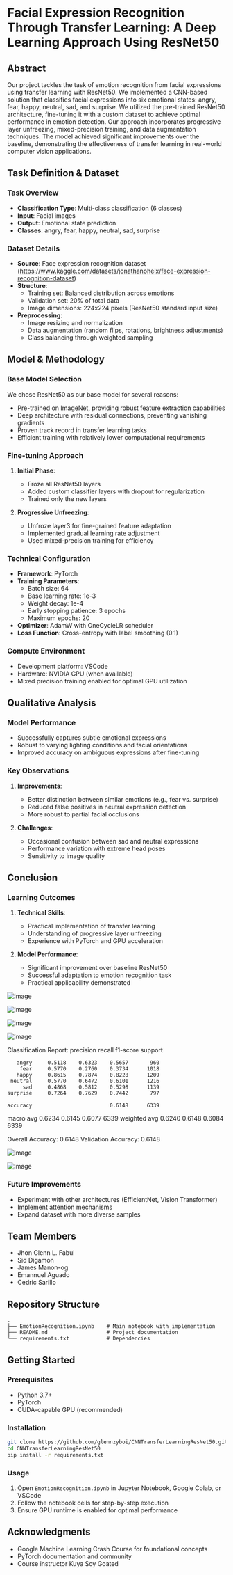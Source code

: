# Facial Expression Recognition Through Transfer Learning: A Deep Learning Approach Using ResNet50

## Abstract
Our project tackles the task of emotion recognition from facial expressions using transfer learning with ResNet50. We implemented a CNN-based solution that classifies facial expressions into six emotional states: angry, fear, happy, neutral, sad, and surprise. We utilized the pre-trained ResNet50 architecture, fine-tuning it with a custom dataset to achieve optimal performance in emotion detection. Our approach incorporates progressive layer unfreezing, mixed-precision training, and data augmentation techniques. The model achieved significant improvements over the baseline, demonstrating the effectiveness of transfer learning in real-world computer vision applications.

## Task Definition & Dataset

### Task Overview
- **Classification Type**: Multi-class classification (6 classes)
- **Input**: Facial images
- **Output**: Emotional state prediction
- **Classes**: angry, fear, happy, neutral, sad, surprise

### Dataset Details
- **Source**: Face expression recognition dataset 
(https://www.kaggle.com/datasets/jonathanoheix/face-expression-recognition-dataset)
- **Structure**:
  - Training set: Balanced distribution across emotions
  - Validation set: 20% of total data
  - Image dimensions: 224x224 pixels (ResNet50 standard input size)
- **Preprocessing**:
  - Image resizing and normalization
  - Data augmentation (random flips, rotations, brightness adjustments)
  - Class balancing through weighted sampling

## Model & Methodology

### Base Model Selection
We chose ResNet50 as our base model for several reasons:
- Pre-trained on ImageNet, providing robust feature extraction capabilities
- Deep architecture with residual connections, preventing vanishing gradients
- Proven track record in transfer learning tasks
- Efficient training with relatively lower computational requirements

### Fine-tuning Approach
1. **Initial Phase**:
   - Froze all ResNet50 layers
   - Added custom classifier layers with dropout for regularization
   - Trained only the new layers

2. **Progressive Unfreezing**:
   - Unfroze layer3 for fine-grained feature adaptation
   - Implemented gradual learning rate adjustment
   - Used mixed-precision training for efficiency

### Technical Configuration
- **Framework**: PyTorch
- **Training Parameters**:
  - Batch size: 64
  - Base learning rate: 1e-3
  - Weight decay: 1e-4
  - Early stopping patience: 3 epochs
  - Maximum epochs: 20
- **Optimizer**: AdamW with OneCycleLR scheduler
- **Loss Function**: Cross-entropy with label smoothing (0.1)

### Compute Environment
- Development platform: VSCode
- Hardware: NVIDIA GPU (when available)
- Mixed precision training enabled for optimal GPU utilization

## Qualitative Analysis

### Model Performance
- Successfully captures subtle emotional expressions
- Robust to varying lighting conditions and facial orientations
- Improved accuracy on ambiguous expressions after fine-tuning

### Key Observations
1. **Improvements**:
   - Better distinction between similar emotions (e.g., fear vs. surprise)
   - Reduced false positives in neutral expression detection
   - More robust to partial facial occlusions

2. **Challenges**:
   - Occasional confusion between sad and neutral expressions
   - Performance variation with extreme head poses
   - Sensitivity to image quality

## Conclusion

### Learning Outcomes
1. **Technical Skills**:
   - Practical implementation of transfer learning
   - Understanding of progressive layer unfreezing
   - Experience with PyTorch and GPU acceleration

2. **Model Performance**:
   - Significant improvement over baseline ResNet50
   - Successful adaptation to emotion recognition task
   - Practical applicability demonstrated
  
![image](https://github.com/user-attachments/assets/dd21d69a-b649-410a-ad6a-67c0433c2727)

![image](https://github.com/user-attachments/assets/acaba5aa-b179-45b9-8330-100fc62d74bf)

![image](https://github.com/user-attachments/assets/c5528c7f-3f8b-4a74-a984-867a7d1579b6)

![image](https://github.com/user-attachments/assets/abb33567-7c17-49bc-9491-d4915365c027)

Classification Report:
              precision    recall  f1-score   support

       angry     0.5118    0.6323    0.5657       960
        fear     0.5770    0.2760    0.3734      1018
       happy     0.8615    0.7874    0.8228      1209
     neutral     0.5770    0.6472    0.6101      1216
         sad     0.4868    0.5812    0.5298      1139
    surprise     0.7264    0.7629    0.7442       797

    accuracy                         0.6148      6339
   macro avg     0.6234    0.6145    0.6077      6339
weighted avg     0.6240    0.6148    0.6084      6339

Overall Accuracy: 0.6148
Validation Accuracy: 0.6148

![image](https://github.com/user-attachments/assets/11f1386a-2bce-47bf-80c9-1fb58acb896f)

![image](https://github.com/user-attachments/assets/5e5b3bba-ff42-4f7b-9cb9-fa1d42c56b71)


### Future Improvements
- Experiment with other architectures (EfficientNet, Vision Transformer)
- Implement attention mechanisms
- Expand dataset with more diverse samples

## Team Members
- Jhon Glenn L. Fabul
- Sid Digamon
- James Manon-og
- Emannuel Aguado
- Cedric Sarillo

## Repository Structure
```
.
├── EmotionRecognition.ipynb    # Main notebook with implementation
├── README.md                   # Project documentation
└── requirements.txt            # Dependencies
```

## Getting Started

### Prerequisites
- Python 3.7+
- PyTorch
- CUDA-capable GPU (recommended)

### Installation
```bash
git clone https://github.com/glennzyboi/CNNTransferLearningResNet50.git
cd CNNTransferLearningResNet50
pip install -r requirements.txt
```

### Usage
1. Open `EmotionRecognition.ipynb` in Jupyter Notebook, Google Colab, or VSCode
2. Follow the notebook cells for step-by-step execution
3. Ensure GPU runtime is enabled for optimal performance

## Acknowledgments
- Google Machine Learning Crash Course for foundational concepts
- PyTorch documentation and community
- Course instructor Kuya Soy Goated
